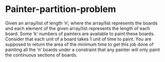 # Painter-partition-problem
Given an array/list of length ‘n’, where the array/list represents the boards and each element of the given array/list represents the length of each board. Some ‘k’ numbers of painters are available to paint these boards. Consider that each unit of a board takes 1 unit of time to paint. You are supposed to return the area of the minimum time to get this job done of painting all the ‘n’ boards under a constraint that any painter will only paint the continuous sections of boards.


